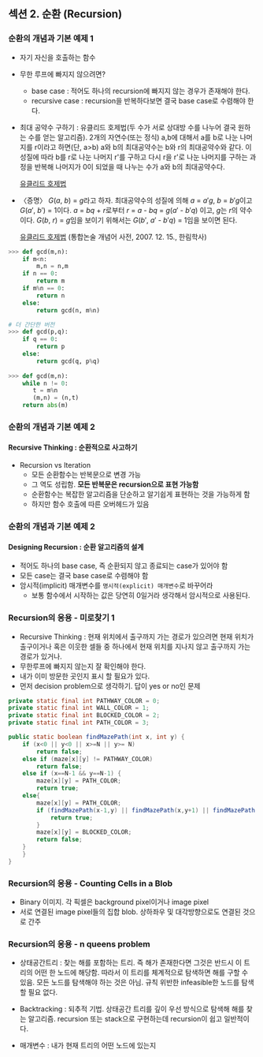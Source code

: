 ## 섹션 2. 순환 (Recursion)



### 순환의 개념과 기본 예제 1

- 자기 자신을 호출하는 함수
- 무한 루프에 빠지지 않으려면?
  - base case : 적어도 하나의 recursion에 빠지지 않는 경우가 존재해야 한다.
  - recursive case : recursion을 반복하다보면 결국 base case로 수렴해야 한다.

- 최대 공약수 구하기 : 유클리드 호제법(두 수가 서로 상대방 수를 나누어 결국 원하는 수를 얻는 알고리즘). 2개의 자연수(또는 정식) a,b에 대해서 a를 b로 나눈 나머지를 r이라고 하면(단, a>b) a와 b의 최대공약수는 b와 r의 최대공약수와 같다. 이 성질에 따라 b를 r로 나눈 나머지 r'를 구하고 다시 r을 r'로 나눈 나머지를 구하는 과정을 반복해 나머지가 0이 되었을 때 나누는 수가 a와 b의 최대공약수다.

  [유클리드 호제법](https://ko.wikipedia.org/wiki/%EC%9C%A0%ED%81%B4%EB%A6%AC%EB%93%9C_%ED%98%B8%EC%A0%9C%EB%B2%95)

- 〈증명〉
  *G*(*a*, *b*) = *g*라고 하자. 최대공약수의 성질에 의해 *a* = *a*′*g*, *b* = *b*′*g*이고 *G*(*a*′, *b*′) = 1이다.
  *a* = *bq* + *r*로부터 *r* = *a* - *bq* = *g*(*a*′ - *b*′*q*) 이고, *g*는 *r*의 약수이다.
  *G*(*b*, *r*) = *g*임을 보이기 위해서는 *G*(*b*′, *a*′ - *b*′*q*) = 1임을 보이면 된다.

  [유클리드 호제법](https://terms.naver.com/entry.nhn?docId=2073670) (통합논술 개념어 사전, 2007. 12. 15., 한림학사)

```python
>>> def gcd(m,n):
	if m<n:
		m,n = n,m
    if n == 0:
        return m
	if m%n == 0:
		return n
	else:
		return gcd(n, m%n)

# 더 간단한 버전	
>>> def gcd(p,q):
	if q == 0:
		return p
	else:
		return gcd(q, p%q)
    
>>> def gcd(m,n):
    while n != 0:
       t = m%n
       (m,n) = (n,t)
    return abs(m)

```





### 순환의 개념과 기본 예제 2

#### Recursive Thinking : 순환적으로 사고하기

- Recursion vs Iteration
  - 모든 순환함수는 반복문으로 변경 가능
  - 그 역도 성립함. **모든 반복문은 recursion으로 표현 가능함**
  - 순환함수는 복잡한 알고리즘을 단순하고 알기쉽게 표현하는 것을 가능하게 함
  - 하지만 함수 호출에 따른 오버헤드가 있음



### 순환의 개념과 기본 예제 2

#### Designing Recursion : 순환 알고리즘의 설계

- 적어도 하나의 base case, 즉 순환되지 않고 종료되는 case가 있어야 함
- 모든 case는 결국 base case로 수렴해야 함
- 암시적(implicit) 매개변수를 `명시적(explicit) 매개변수`로 바꾸어라
  - 보통 함수에서 시작하는 값은 당연히 0일거라 생각해서 암시적으로 사용된다.



### Recursion의 응용 - 미로찾기 1

- Recursive Thinking : 현재 위치에서 출구까지 가는 경로가 있으려면 현재 위치가 출구이거나 혹은 이웃한 셀들 중 하나에서 현재 위치를 지나지 않고 출구까지 가는 경로가 있거나. 
- 무한루프에 빠지지 않는지 잘 확인해야 한다. 
- 내가 이미 방문한 곳인지 표시 할 필요가 있다.
- 먼저 decision problem으로 생각하기. 답이 yes or no인 문제

```java
private static final int PATHWAY_COLOR = 0;
private static final int WALL_COLOR = 1;
private static final int BLOCKED_COLOR = 2;
private static final int PATH_COLOR = 3;

public static boolean findMazePath(int x, int y) {
    if (x<0 || y<0 || x>=N || y>= N)
        return false;
    else if (maze[x][y] != PATHWAY_COLOR)
        return false;
    else if (x==N-1 && y==N-1) {
        maze[x][y] = PATH_COLOR;
        return true;
    else{
        maze[x][y] = PATH_COLOR;
        if (findMazePath(x-1,y) || findMazePath(x,y+1) || findMazePath(x+1,y) || findMazePath(x,y-1)) {
            return true;
        }
        maze[x][y] = BLOCKED_COLOR;
        return false;
    }
    }
}
```



### Recursion의 응용 - Counting Cells in a Blob

- Binary 이미지. 각 픽셀은 background pixel이거나 image pixel
- 서로 연결된 image pixel들의 집합 blob. 상하좌우 및 대각방향으로도 연결된 것으로 간주



### Recursion의 응용 - n queens problem

- 상태공간트리 : 찾는 해를 포함하는 트리. 즉 해가 존재한다면 그것은 반드시 이 트리의 어떤 한 노드에 해당함. 따라서 이 트리를 체계적으로 탐색하면 해를 구할 수 있음. 모든 노드를 탐색해야 하는 것은 아님. 규칙 위반한 infeasible한 노드를 탐색할 필요 없다. 

- Backtracking : 되추적 기법. 상태공간 트리를 깊이 우선 방식으로 탐색해 해를 찾는 알고리즘. recursion 또는 stack으로 구현하는데 recursion이 쉽고 일반적이다.
- 매개변수 : 내가 현재 트리의 어떤 노드에 있는지